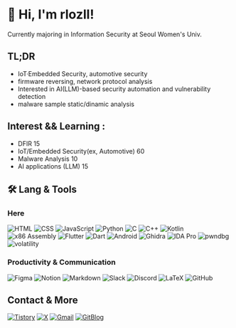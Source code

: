 # 🌿 Hi, I'm rlozll!

Currently majoring in Information Security at Seoul Women's Univ.


## TL;DR 

- IoT·Embedded Security, automotive security
- firmware reversing, network protocol analysis
- Interested in AI(LLM)-based security automation and vulnerability detection
- malware sample static/dinamic analysis


## Interest && Learning : 

- DFIR 15
- IoT/Embedded Security(ex, Automotive) 60
- Malware Analysis 10
- AI applications (LLM) 15


## 🛠️ Lang & Tools

### Here

![HTML](https://img.shields.io/badge/HTML-E34F26?style=flat-square&logo=html5&logoColor=white)
![CSS](https://img.shields.io/badge/CSS-1572B6?style=flat-square&logo=css3&logoColor=white)
![JavaScript](https://img.shields.io/badge/JavaScript-F7DF1E?style=flat-square&logo=javascript&logoColor=black)
![Python](https://img.shields.io/badge/Python-3776AB?style=flat-square&logo=python&logoColor=white)
![C](https://img.shields.io/badge/C-00599C?style=flat-square&logo=c&logoColor=white)
![C++](https://img.shields.io/badge/C++-00599C?style=flat-square&logo=cplusplus&logoColor=white)
![Kotlin](https://img.shields.io/badge/Kotlin-7F52FF?style=flat-square&logo=kotlin&logoColor=white)
![x86 Assembly](https://img.shields.io/badge/x86%20Assembly-525252?style=flat-square&logo=none&logoColor=white)
![Flutter](https://img.shields.io/badge/Flutter-02569B?style=flat-square&logo=flutter&logoColor=white)
![Dart](https://img.shields.io/badge/Dart-0175C2?style=flat-square&logo=dart&logoColor=white)
![Android](https://img.shields.io/badge/Android-3DDC84?style=flat-square&logo=android&logoColor=white)
![Ghidra](https://img.shields.io/badge/Ghidra-FC0109?style=flat-square&logo=ghidra&logoColor=white)
![IDA Pro](https://img.shields.io/badge/IDA%20Pro-222222?style=flat-square&logo=hex-rays&logoColor=white)
![pwndbg](https://img.shields.io/badge/pwndbg-6E41D3?style=flat-square&logo=gnu-bash&logoColor=white)
![volatility](https://img.shields.io/badge/Volatility-326DE6?style=flat-square&logo=python&logoColor=white)

### Productivity & Communication

![Figma](https://img.shields.io/badge/Figma-F24E1E.svg?style=flat&logo=figma&logoColor=white)
![Notion](https://img.shields.io/badge/Notion-F3F3F3.svg?style=flat&logo=notion&logoColor=black)
![Markdown](https://img.shields.io/badge/Markdown-000000.svg?style=flat&logo=markdown&logoColor=white)
![Slack](https://img.shields.io/badge/Slack-4A154B.svg?style=flat&logo=slack&logoColor=white)
![Discord](https://img.shields.io/badge/Discord-5865F2.svg?style=flat&logo=discord&logoColor=white)
![LaTeX](https://img.shields.io/badge/LaTeX-008080?style=flat-square&logo=latex&logoColor=white)
![GitHub](https://img.shields.io/badge/GitHub-181717.svg?style=flat&logo=github&logoColor=white)


## Contact & More  

[![Tistory](https://img.shields.io/badge/Tistory-000000?style=flat-square&logo=tistory&logoColor=white)](https://rlozll.tistory.com/)
[![X](https://img.shields.io/badge/X(Formerly%20Twitter)-000000?style=flat-square&logo=twitter&logoColor=white)](https://x.com/rlozll148)
[![Gmail](https://img.shields.io/badge/Gmail-EA4335?style=flat-square&logo=gmail&logoColor=white)](mailto:ham60108@gmail.com)
[![GitBlog](https://img.shields.io/badge/GitBlog-222222?style=flat-square&logo=githubpages&logoColor=white)](https://rlozll.github.io/)
